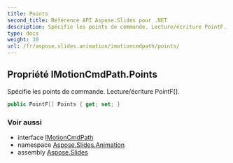 ```yaml
---
title: Points
second_title: Référence API Aspose.Slides pour .NET
description: Spécifie les points de commande. Lecture/écriture PointF.
type: docs
weight: 30
url: /fr/aspose.slides.animation/imotioncmdpath/points/
---
```


## Propriété IMotionCmdPath.Points

Spécifie les points de commande. Lecture/écriture PointF[].

```csharp
public PointF[] Points { get; set; }
```

### Voir aussi

* interface [IMotionCmdPath](../../imotioncmdpath)
* namespace [Aspose.Slides.Animation](../../imotioncmdpath)
* assembly [Aspose.Slides](../../../)

<!-- NE PAS MODIFIER : généré par xmldocmd pour Aspose.Slides.dll -->